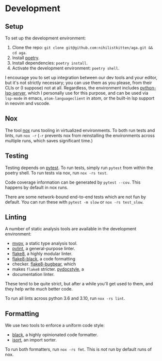 # Development

## Setup

To set up the development environment:

1. Clone the repo: `git clone git@github.com:nihilistkitten/aga.git && cd aga`.
2. Install [poetry](https://python-poetry.org/docs/#installation).
3. Install dependencies: `poetry install`.
4. Activate the development environment: `poetry shell`.

I encourage you to set up integration between our dev tools and your editor, but
it's not strictly necessary; you can use them as you please, from their CLIs or
(I suppose) not at all. Regardless, the environment includes
[python-lsp-server](https://github.com/python-lsp/python-lsp-server), which I
personally use for this purpose, and can be used via `lsp-mode` in emacs,
`atom-languageclient` in atom, or the built-in lsp support in neovim and vscode.

## Nox

The tool [nox](https://nox.thea.codes/) runs tooling in virtualized
environments. To both run tests and lints, run `nox -r` (`-r` prevents nox from
reinstalling the environments across multiple runs, which saves significant
time.)

## Testing

Testing depends on [pytest](https://docs.pytest.org/). To run tests, simply run
`pytest` from within the poetry shell. To run tests via nox, run `nox -rs test`.

Code coverage information can be generated by `pytest --cov`. This happens by
default in nox runs.

There are some network-bound end-to-end tests which are not fun by default. You
can run these with `pytest -m slow` or `nox -rs test_slow`.

## Linting

A number of static analysis tools are available in the development environment:

- [mypy](http://mypy-lang.org/), a static type analysis tool.
- [pylint](https://pylint.org/), a general-purpose linter.
- [flake8](https://flake8.pycqa.org/en/latest/), a highly modular linter.
- [flake8-black](https://github.com/peterjc/flake8-black), a code formatting
- checker. [flake8-bugbear](https://github.com/PyCQA/flake8-bugbear), which
- makes `flake8` stricter. [pydocstyle](http://www.pydocstyle.org/en/stable/), a
- documentation linter.

These tend to be quite strict, but after a while you'll get used to them, and
they help write _much_ better code.

To run all lints across python 3.6 and 3.10, run `nox -rs lint`.

## Formatting

We use two tools to enforce a uniform code style:

- [black](https://github.com/psf/black), a highly opinionated code formatter.
- [isort](https://github.com/PyCQA/isort), an import sorter.

To run both formatters, run `nox -rs fmt`. This is _not_ run by default runs of
nox.
